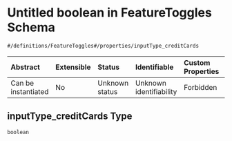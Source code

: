 # Untitled boolean in FeatureToggles Schema

```txt
#/definitions/FeatureToggles#/properties/inputType_creditCards
```



| Abstract            | Extensible | Status         | Identifiable            | Custom Properties | Additional Properties | Access Restrictions | Defined In                                                                                                |
| :------------------ | :--------- | :------------- | :---------------------- | :---------------- | :-------------------- | :------------------ | :-------------------------------------------------------------------------------------------------------- |
| Can be instantiated | No         | Unknown status | Unknown identifiability | Forbidden         | Allowed               | none                | [schema.featureToggles.schema.json\*](../../out/schema.featureToggles.schema.json "open original schema") |

## inputType\_creditCards Type

`boolean`
